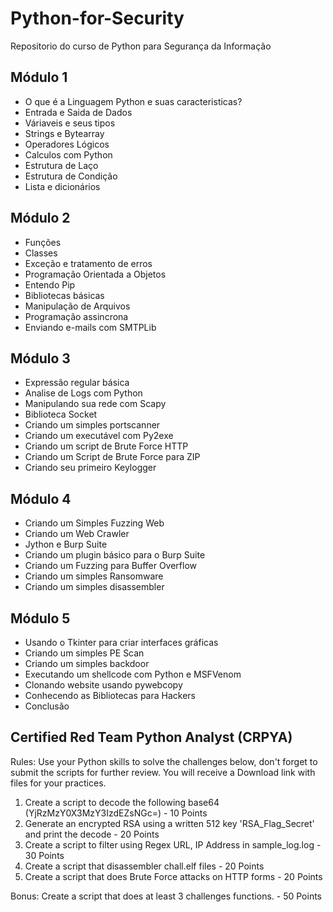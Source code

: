 # Python-for-Security

Repositorio do curso de Python para Segurança da Informação

## Módulo 1 

- O que é a Linguagem Python e suas caracteristicas?
- Entrada e Saida de Dados
- Váriaveis e seus tipos
- Strings e Bytearray
- Operadores Lógicos
- Calculos com Python
- Estrutura de Laço
- Estrutura de Condição
- Lista e dicionários

## Módulo 2

- Funções 
- Classes
- Exceção e tratamento de erros
- Programação Orientada a Objetos
- Entendo Pip
- Bibliotecas básicas
- Manipulação de Arquivos
- Programação assincrona
- Enviando e-mails com SMTPLib


## Módulo 3

- Expressão regular básica
- Analise de Logs com Python
- Manipulando sua rede com Scapy
- Biblioteca Socket
- Criando um simples portscanner
- Criando um executável com Py2exe
- Criando um script de Brute Force HTTP
- Criando um Script de Brute Force para ZIP
- Criando seu primeiro Keylogger

## Módulo 4
- Criando um Simples Fuzzing Web
- Criando um Web Crawler
- Jython e Burp Suite
- Criando um plugin básico para o Burp Suite
- Criando um Fuzzing para Buffer Overflow
- Criando um simples Ransomware
- Criando um simples disassembler

## Módulo 5
- Usando o Tkinter para criar interfaces gráficas
- Criando um simples PE Scan
- Criando um simples backdoor
- Executando um shellcode com Python e MSFVenom
- Clonando website usando pywebcopy
- Conhecendo as Bibliotecas para Hackers
- Conclusão


## Certified Red Team Python Analyst (CRPYA)

Rules:
Use your Python skills to solve the challenges below, don't forget to submit the scripts for further review. You will receive a Download link with files for your practices.

1. Create a script to decode the following base64 (YjRzMzY0X3MzY3IzdEZsNGc=) - 10 Points
2. Generate an encrypted RSA using a written 512 key 'RSA_Flag_Secret' and print the decode - 20 Points
3. Create a script to filter using Regex URL, IP Address in sample_log.log - 30 Points
4. Create a script that disassembler chall.elf files - 20 Points
5. Create a script that does Brute Force attacks on HTTP forms - 20 Points

Bonus: Create a script that does at least 3 challenges functions. - 50 Points 
